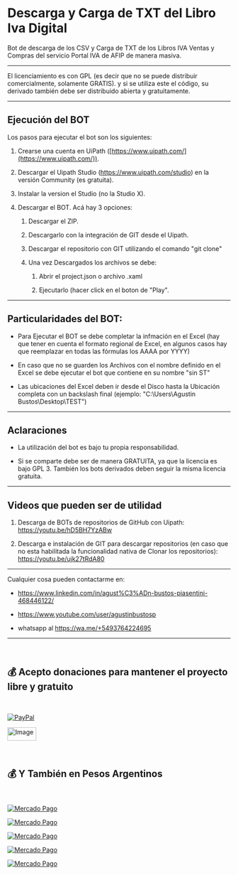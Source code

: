 # Descarga y Carga de TXT del Libro Iva Digital

Bot de descarga de los CSV y Carga de TXT de los Libros IVA Ventas y Compras del servicio Portal IVA de AFIP de manera masiva.

---

El licenciamiento es con GPL (es decir que no se puede distribuir comercialmente, solamente GRATIS). y si se utiliza este el código, su derivado también debe ser distribuido abierta y gratuitamente.

---

## Ejecución del BOT

Los pasos para ejecutar el bot son los siguientes:

1. Crearse una cuenta en UiPath ([https://www.uipath.com/](https://www.uipath.com/)).

2. Descargar el Uipath Studio (https://www.uipath.com/studio) en la versión Community (es gratuita).

3. Instalar la version el Studio (no la Studio X).

4. Descargar el BOT. Acá hay 3 opciones:
   
   1. Descargar el ZIP.
   
   2. Descargarlo con la integración de GIT desde el Uipath.
   
   3. Descargar el repositorio con GIT utilizando el comando "git clone"
   
   5. Una vez Descargados los archivos se debe:
      
      1. Abrir el project.json o archivo .xaml
      
      2. Ejecutarlo (hacer click en el boton de "Play". 

---

## Particularidades del BOT:

- Para Ejecutar el BOT se debe completar la infmación en el Excel (hay que tener en cuenta el formato regional de Excel, en algunos casos hay que reemplazar en todas las fórmulas los AAAA por YYYY)

- En caso que no se guarden los Archivos con el nombre definido en el Excel se debe ejecutar el bot que contiene en su nombre "sin ST"

- Las ubicaciones del Excel deben ir desde el Disco hasta la Ubicación completa con un backslash final (ejemplo: "C:\Users\Agustin Bustos\Desktop\TEST\")
  

---

## Aclaraciones

- La utilización del bot es bajo tu propia responsabilidad.

- Si se comparte debe ser de manera GRATUITA, ya que la licencia es bajo GPL 3. También los bots derivados deben seguir la misma licencia gratuita.

---

## Videos que pueden ser de utilidad

1. Descarga de BOTs de repositorios de GitHub con Uipath: https://youtu.be/hD5BH7YzABw

2. Descarga e instalación de GIT para descargar repositorios (en caso que no esta habilitada la funcionalidad nativa de Clonar los repositorios): https://youtu.be/ujk27tRdA80 

---

Cualquier cosa pueden contactarme en:

- https://www.linkedin.com/in/agust%C3%ADn-bustos-piasentini-468446122/

- https://www.youtube.com/user/agustinbustosp

- whatsapp al https://wa.me/+5493764224695

---

<br/>

## 💰 Acepto donaciones para mantener el proyecto libre y gratuito

<br/>

[![PayPal](https://img.shields.io/badge/PayPal-00457C?style=for-the-badge&logo=paypal&logoColor=white)](https://paypal.me/agustinbustosp) <!-- [<img src="http://ketekipo.com.ar/wp-content/uploads/2020/05/mercado-pago.png" alt="Image" height="30" width="100\">](https://paypal.me/paypal.me/agustinbustosp) -->

<!-- [![Cafecito](https://img.shields.io/badge/-Cafecito-9cf?style=for-the-badge)](https://cafecito.app/abustos) -->

[<img src="https://santanderpost.com.ar/wp-content/uploads/2022/02/Cafecito-.jpg" alt="Image" height="30" width="65\">](https://cafecito.app/abustos)

<br/>

## 💰 Y También en Pesos Argentinos

<br/>

[![Mercado Pago](https://img.shields.io/badge/Mercado%20Pago%20100-009ee3?style=for-the-badge&logo=mercadopago&logoColor=white)](https://mpago.la/2JBdGez)

[![Mercado Pago](https://img.shields.io/badge/Mercado%20Pago%20500-009ee3?style=for-the-badge&logo=mercadopago&logoColor=white)](https://mpago.la/2CwfjKE)

[![Mercado Pago](https://img.shields.io/badge/Mercado%20Pago%201.000-009ee3?style=for-the-badge&logo=mercadopago&logoColor=white)](https://mpago.la/21Xvpig)

[![Mercado Pago](https://img.shields.io/badge/Mercado%20Pago%205.000-009ee3?style=for-the-badge&logo=mercadopago&logoColor=white)](https://mpago.la/1s4D4mM)

[![Mercado Pago](https://img.shields.io/badge/Mercado%20Pago%2010.000-009ee3?style=for-the-badge&logo=mercadopago&logoColor=white)](https://mpago.la/1n9cimr)
